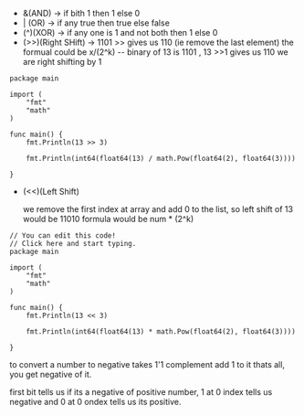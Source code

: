

- &(AND) -> if bith 1 then 1 else 0
- | (OR) -> if any true then true else false
- (^)(XOR) -> if any one is 1 and not both then 1 else 0
- (>>)(Right SHift) -> 1101 >> gives us 110 (ie remove the last element) the formual could be x/(2^k)
    -- binary of 13 is 1101 , 13 >>1 gives us 110 we are right shifting by 1
```
package main

import (
	"fmt"
	"math"
)

func main() {
	fmt.Println(13 >> 3)

	fmt.Println(int64(float64(13) / math.Pow(float64(2), float64(3))))

}
```

- (<<)(Left Shift)

    we remove the first index at array and add 0 to the list, so left shift of 13 would be 11010
        formula would be num * (2^k)


```
// You can edit this code!
// Click here and start typing.
package main

import (
	"fmt"
	"math"
)

func main() {
	fmt.Println(13 << 3)

	fmt.Println(int64(float64(13) * math.Pow(float64(2), float64(3))))

}

```

to convert a number to negative takes 1'1 complement add 1 to it thats all, you get negative of it.

first bit tells us if its a negative of positive number, 1 at 0 index tells us negative and 0 at 0 ondex tells us its positive.
